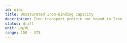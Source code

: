 ```yaml
---
id: uibc
title: Unsaturated Iron-Binding Capacity
description: Iron transport protein not bound to Iron
status: draft
unit: μg/dL
range: 150 - 375
---
```


